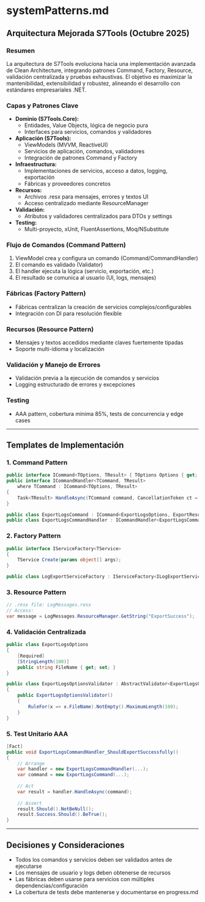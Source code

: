 # systemPatterns.md

## Arquitectura Mejorada S7Tools (Octubre 2025)

### Resumen
La arquitectura de S7Tools evoluciona hacia una implementación avanzada de Clean Architecture, integrando patrones Command, Factory, Resource, validación centralizada y pruebas exhaustivas. El objetivo es maximizar la mantenibilidad, extensibilidad y robustez, alineando el desarrollo con estándares empresariales .NET.

### Capas y Patrones Clave

- **Dominio (S7Tools.Core):**
  - Entidades, Value Objects, lógica de negocio pura
  - Interfaces para servicios, comandos y validadores
- **Aplicación (S7Tools):**
  - ViewModels (MVVM, ReactiveUI)
  - Servicios de aplicación, comandos, validadores
  - Integración de patrones Command y Factory
- **Infraestructura:**
  - Implementaciones de servicios, acceso a datos, logging, exportación
  - Fábricas y proveedores concretos
- **Recursos:**
  - Archivos .resx para mensajes, errores y textos UI
  - Acceso centralizado mediante ResourceManager
- **Validación:**
  - Atributos y validadores centralizados para DTOs y settings
- **Testing:**
  - Multi-proyecto, xUnit, FluentAssertions, Moq/NSubstitute

### Flujo de Comandos (Command Pattern)
1. ViewModel crea y configura un comando (Command/CommandHandler)
2. El comando es validado (Validator)
3. El handler ejecuta la lógica (servicio, exportación, etc.)
4. El resultado se comunica al usuario (UI, logs, mensajes)

### Fábricas (Factory Pattern)
- Fábricas centralizan la creación de servicios complejos/configurables
- Integración con DI para resolución flexible

### Recursos (Resource Pattern)
- Mensajes y textos accedidos mediante claves fuertemente tipadas
- Soporte multi-idioma y localización

### Validación y Manejo de Errores
- Validación previa a la ejecución de comandos y servicios
- Logging estructurado de errores y excepciones

### Testing
- AAA pattern, cobertura mínima 85%, tests de concurrencia y edge cases

---

## Templates de Implementación

### 1. Command Pattern
```csharp
public interface ICommand<TOptions, TResult> { TOptions Options { get; } }
public interface ICommandHandler<TCommand, TResult>
    where TCommand : ICommand<TOptions, TResult>
{
    Task<TResult> HandleAsync(TCommand command, CancellationToken ct = default);
}

public class ExportLogsCommand : ICommand<ExportLogsOptions, ExportResult> { /* ... */ }
public class ExportLogsCommandHandler : ICommandHandler<ExportLogsCommand, ExportResult> { /* ... */ }
```

### 2. Factory Pattern
```csharp
public interface IServiceFactory<TService>
{
    TService Create(params object[] args);
}

public class LogExportServiceFactory : IServiceFactory<ILogExportService> { /* ... */ }
```

### 3. Resource Pattern
```csharp
// .resx file: LogMessages.resx
// Access:
var message = LogMessages.ResourceManager.GetString("ExportSuccess");
```

### 4. Validación Centralizada
```csharp
public class ExportLogsOptions
{
    [Required]
    [StringLength(100)]
    public string FileName { get; set; }
}

public class ExportLogsOptionsValidator : AbstractValidator<ExportLogsOptions>
{
    public ExportLogsOptionsValidator()
    {
        RuleFor(x => x.FileName).NotEmpty().MaximumLength(100);
    }
}
```

### 5. Test Unitario AAA
```csharp
[Fact]
public void ExportLogsCommandHandler_ShouldExportSuccessfully()
{
    // Arrange
    var handler = new ExportLogsCommandHandler(...);
    var command = new ExportLogsCommand(...);
    
    // Act
    var result = handler.HandleAsync(command);
    
    // Assert
    result.Should().NotBeNull();
    result.Success.Should().BeTrue();
}
```

---

## Decisiones y Consideraciones
- Todos los comandos y servicios deben ser validados antes de ejecutarse
- Los mensajes de usuario y logs deben obtenerse de recursos
- Las fábricas deben usarse para servicios con múltiples dependencias/configuración
- La cobertura de tests debe mantenerse y documentarse en progress.md
